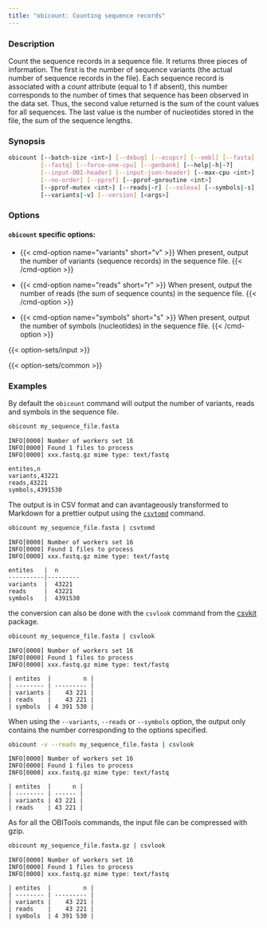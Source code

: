 ```yaml
---
title: "obicount: Counting sequence records"
---
```


### Description

Count the sequence records in a sequence file. It returns three pieces of information. The first is the number of sequence variants (the actual number of sequence records in the file). Each sequence record is associated with a *count* attribute (equal to 1 if absent), this number corresponds to the number of times that sequence has been observed in the data set. Thus, the second value returned is the sum of the count values for all sequences. The last value is the number of nucleotides stored in the file, the sum of the sequence lengths.

### Synopsis

```bash
obicount [--batch-size <int>] [--debug] [--ecopcr] [--embl] [--fasta]
         [--fastq] [--force-one-cpu] [--genbank] [--help|-h|-?]
         [--input-OBI-header] [--input-json-header] [--max-cpu <int>]
         [--no-order] [--pprof] [--pprof-goroutine <int>]
         [--pprof-mutex <int>] [--reads|-r] [--solexa] [--symbols|-s]
         [--variants|-v] [--version] [<args>]
```

### Options

#### `obicount` specific options:

- {{< cmd-option name="variants" short="v" >}}
  When present, output the number of variants (sequence records) in the sequence file.
  {{< /cmd-option >}}

- {{< cmd-option name="reads" short="r" >}}
  When present, output the number of reads (the sum of sequence counts) in the sequence file.
  {{< /cmd-option >}}

- {{< cmd-option name="symbols" short="s" >}}
  When present, output the number of symbols (nucleotides) in the sequence file.
  {{< /cmd-option >}}

{{< option-sets/input >}}

{{< option-sets/common >}}

### Examples

By default the `obicount` command will output the number of variants, reads and symbols in the sequence file.

```bash
obicount my_sequence_file.fasta
```

```
INFO[0000] Number of workers set 16
INFO[0000] Found 1 files to process
INFO[0000] xxx.fastq.gz mime type: text/fastq

entites,n
variants,43221
reads,43221
symbols,4391530
```

The output is in CSV format and can avantageously transformed to Markdown for a prettier output using the [`csvtomd`](https://github.com/brentp/csvtomd) command.

```bash
obicount my_sequence_file.fasta | csvtomd
```

```
INFO[0000] Number of workers set 16
INFO[0000] Found 1 files to process
INFO[0000] xxx.fastq.gz mime type: text/fastq

entites   |  n
----------|---------
variants  |  43221
reads     |  43221
symbols   |  4391530
```

the conversion can also be done with the `csvlook` command from the [csvkit](https://csvkit.readthedocs.io/) package.

```bash
obicount my_sequence_file.fasta | csvlook
```

```
INFO[0000] Number of workers set 16
INFO[0000] Found 1 files to process
INFO[0000] xxx.fastq.gz mime type: text/fastq

| entites  |         n |
| -------- | --------- |
| variants |    43 221 |
| reads    |    43 221 |
| symbols  | 4 391 530 |
```

When using the `--variants`, `--reads` or `--symbols` option, the output only contains the number corresponding to the options specified.

```bash
obicount -v --reads my_sequence_file.fasta | csvlook
```

```
INFO[0000] Number of workers set 16
INFO[0000] Found 1 files to process
INFO[0000] xxx.fastq.gz mime type: text/fastq

| entites  |      n |
| -------- | ------ |
| variants | 43 221 |
| reads    | 43 221 |
```

As for all the OBITools commands, the input file can be compressed with gzip.

```bash
obicount my_sequence_file.fasta.gz | csvlook
```

```
INFO[0000] Number of workers set 16
INFO[0000] Found 1 files to process
INFO[0000] xxx.fastq.gz mime type: text/fastq

| entites  |         n |
| -------- | --------- |
| variants |    43 221 |
| reads    |    43 221 |
| symbols  | 4 391 530 |
```
